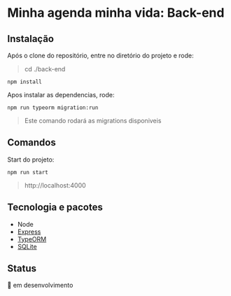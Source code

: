# Minha agenda minha vida: Back-end

## Instalação
Após o clone do repositório, entre no diretório do projeto e rode:

> cd ./back-end

```
npm install
```

Apos instalar as dependencias, rode: 
```
npm run typeorm migration:run
```
> Este comando rodará as migrations disponiveis

## Comandos 
Start do projeto: 
```
npm run start
```
> http://localhost:4000

## Tecnologia e pacotes
- Node
- [Express](https://expressjs.com/pt-br/)
- [TypeORM](https://typeorm.io/#/)
- [SQLite](https://www.sqlite.org/index.html)

## Status 
:construction: em desenvolvimento

